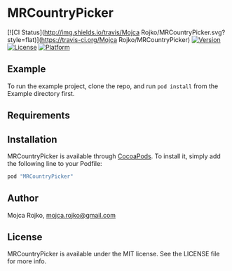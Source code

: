 # MRCountryPicker

[![CI Status](http://img.shields.io/travis/Mojca Rojko/MRCountryPicker.svg?style=flat)](https://travis-ci.org/Mojca Rojko/MRCountryPicker)
[![Version](https://img.shields.io/cocoapods/v/MRCountryPicker.svg?style=flat)](http://cocoapods.org/pods/MRCountryPicker)
[![License](https://img.shields.io/cocoapods/l/MRCountryPicker.svg?style=flat)](http://cocoapods.org/pods/MRCountryPicker)
[![Platform](https://img.shields.io/cocoapods/p/MRCountryPicker.svg?style=flat)](http://cocoapods.org/pods/MRCountryPicker)

## Example

To run the example project, clone the repo, and run `pod install` from the Example directory first.

## Requirements

## Installation

MRCountryPicker is available through [CocoaPods](http://cocoapods.org). To install
it, simply add the following line to your Podfile:

```ruby
pod "MRCountryPicker"
```

## Author

Mojca Rojko, mojca.rojko@gmail.com

## License

MRCountryPicker is available under the MIT license. See the LICENSE file for more info.
